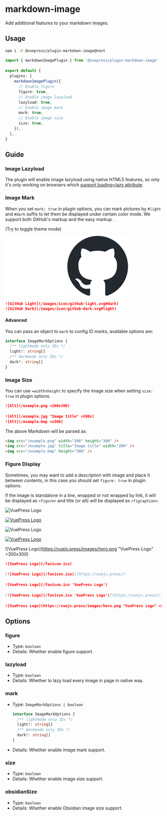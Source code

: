 # markdown-image

<NpmBadge package="@vuepress/plugin-markdown-image" />

Add additional features to your markdown images.

## Usage

```bash
npm i -D @vuepress/plugin-markdown-image@next
```

```ts
import { markdownImagePlugin } from '@vuepress/plugin-markdown-image'

export default {
  plugins: [
    markdownImagePlugin({
      // Enable figure
      figure: true,
      // Enable image lazyload
      lazyload: true,
      // Enable image mark
      mark: true,
      // Enable image size
      size: true,
    }),
  ],
}
```

## Guide

### Image Lazyload

The plugin will enable image lazyload using native HTML5 features, so only it's only working on browsers which [support loading=lazy attribute](https://caniuse.com/loading-lazy-attr).

### Image Mark

When you set `mark: true` in plugin options, you can mark pictures by `#light` and `#dark` suffix to let them be displayed under certain color mode. We support both GitHub's markup and the easy markup .

<VPSwitchAppearance /> (Try to toggle theme mode)

![GitHub Light](/images/icon/github-light.svg#dark)
![GitHub Dark](/images/icon/github-dark.svg#light)

```md
![GitHub Light](/images/icon/github-light.svg#dark)
![GitHub Dark](/images/icon/github-dark.svg#light)
```

#### Advanced

You can pass an object to `mark` to config ID marks, available options are:

```ts
interface ImageMarkOptions {
  /** lightmode only IDs */
  light?: string[]
  /** darkmode only IDs */
  dark?: string[]
}
```

### Image Size

You can use `=widthxheight` to specify the image size when setting `size: true` in plugin options.

```md
![Alt](/example.png =200x300)

![Alt](/example.jpg "Image title" =200x)
![Alt](/example.bmp =x300)
```

The above Markdown will be parsed as:

```html
<img src="/example.png" width="200" height="300" />
<img src="/example.jpg" title="Image title" width="200" />
<img src="/example.bmp" height="300" />
```

### Figure Display

Sometimes, you may want to add a description with image and place it between contents, in this case you should set `figure: true` in plugin options.

If the image is standalone in a line, wrapped or not wrapped by link, it will be displayed as `<figure>` and title (or alt) will be displayed as `<figcaption>`.

![VuePress Logo](/favicon.ico)

[![VuePress Logo](/favicon.ico)](https://vuejs.press/)

![VuePress Logo](/favicon.ico 'VuePress Logo')

[![VuePress Logo](/favicon.ico 'VuePress Logo')](https://vuejs.press/)

![VuePress Logo](https://vuejs.press/images/hero.png "VuePress Logo" =300x300)

```md
![VuePress Logo](/favicon.ico)

[![VuePress Logo](/favicon.ico)](https://vuejs.press/)

![VuePress Logo](/favicon.ico 'VuePress Logo')

[![VuePress Logo](/favicon.ico 'VuePress Logo')](https://vuejs.press/)

![VuePress Logo](https://vuejs.press/images/hero.png "VuePress Logo" =300x300)
```

## Options

### figure

- Type: `boolean`
- Details: Whether enable figure support.

### lazyload

- Type: `boolean`
- Details: Whether to lazy load every image in page in native way.

### mark

- Type: `ImageMarkOptions | boolean`

  ```ts
  interface ImageMarkOptions {
    /** lightmode only IDs */
    light?: string[]
    /** darkmode only IDs */
    dark?: string[]
  }
  ```

- Details: Whether enable image mark support.

### size

- Type: `boolean`
- Details:
  Whether enable image size support.

### obsidianSize

- Type: `boolean`
- Details: Whether enable Obsidian image size support.

<script setup>
import VPSwitchAppearance from '@vuepress/theme-default/components/VPSwitchAppearance.vue'
</script>
